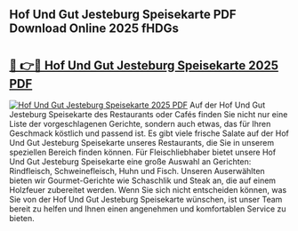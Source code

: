 ## Hof Und Gut Jesteburg Speisekarte PDF Download Online 2025 fHDGs

# <h2><a href="http://gcck5g3.nevu.top/?p=Hof+Und+Gut+Jesteburg+Speisekarte">🔗 👉🔴 Hof Und Gut Jesteburg Speisekarte 2025 PDF</a></h2>

[![Hof Und Gut Jesteburg Speisekarte 2025 PDF](https://i.imgur.com/dBaPXMq.png)](http://gcck5g3.nevu.top/?p=Hof+Und+Gut+Jesteburg+Speisekarte)
Auf der Hof Und Gut Jesteburg Speisekarte des Restaurants oder Cafés finden Sie nicht nur eine Liste der vorgeschlagenen Gerichte, sondern auch etwas, das für Ihren Geschmack köstlich und passend ist. Es gibt viele frische Salate auf der Hof Und Gut Jesteburg Speisekarte unseres Restaurants, die Sie in unserem speziellen Bereich finden können. Für Fleischliebhaber bietet unsere Hof Und Gut Jesteburg Speisekarte eine große Auswahl an Gerichten: Rindfleisch, Schweinefleisch, Huhn und Fisch. Unseren Auserwählten bieten wir Gourmet-Gerichte wie Schaschlik und Steak an, die auf einem Holzfeuer zubereitet werden. Wenn Sie sich nicht entscheiden können, was Sie von der Hof Und Gut Jesteburg Speisekarte wünschen, ist unser Team bereit zu helfen und Ihnen einen angenehmen und komfortablen Service zu bieten.

